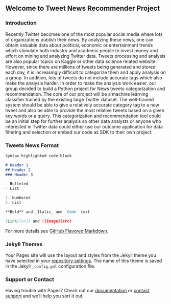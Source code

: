 ## Welcome to Tweet News Recommender Project


### Introduction

Recently Twitter becomes one of the most popular social media where lots of organizations
publish their news. By analyzing these news, one can obtain valuable data about political,
economic or entertainment trends which stimulate both industry and academic people to
invest money and effort on mining and analyzing Twitter data. Tweets processing and
analysis are also popular topics on Kaggle or other data science related website. However,
since there are millions of tweets being generated and stored each day, it is increasingly
difficult to categorize them and apply analysis on a group. In addition, lots of tweets do not
include accurate tags which also make the analysis harder. In order to make the analysis work
easier, our group decided to build a Python project for News tweets categorization and
recommendation. The core of our project will be a machine learning classifier trained by the
existing large Twitter dataset. The well-trained system should be able to give a relatively
accurate category tag to a new tweet and also be able to provide the most relative tweets
based on a given key words or a query. This categorization and recommendation tool could
be an initial step for further analysis so other data analysts or anyone who interested in
Twitter data could either use our outcome application for data filtering and selection or
embed our code as SDK to their own project.

### Tweets News Format


```markdown
Syntax highlighted code block

# Header 1
## Header 2
### Header 3

- Bulleted
- List

1. Numbered
2. List

**Bold** and _Italic_ and `Code` text

[Link](url) and ![Image](src)
```

For more details see [GitHub Flavored Markdown](https://guides.github.com/features/mastering-markdown/).

### Jekyll Themes

Your Pages site will use the layout and styles from the Jekyll theme you have selected in your [repository settings](https://github.com/Zwitterion01/525Final/settings). The name of this theme is saved in the Jekyll `_config.yml` configuration file.

### Support or Contact

Having trouble with Pages? Check out our [documentation](https://help.github.com/categories/github-pages-basics/) or [contact support](https://github.com/contact) and we’ll help you sort it out.
